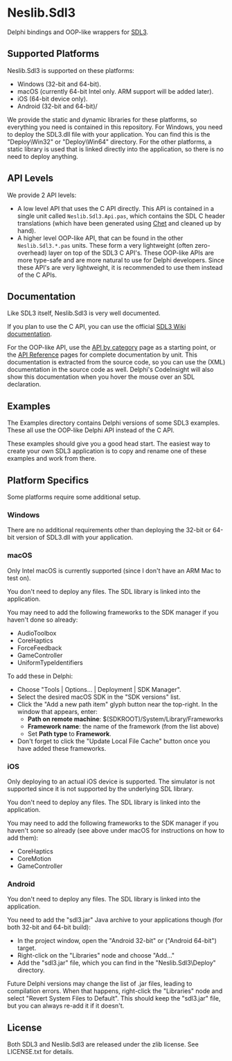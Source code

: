 # Neslib.Sdl3

Delphi bindings and OOP-like wrappers for [SDL3](https://libsdl.org/index.php).

## Supported Platforms

Neslib.Sdl3 is supported on these platforms:

* Windows (32-bit and 64-bit).
* macOS (currently 64-bit Intel only. ARM support will be added later).
* iOS (64-bit device only).
* Android (32-bit and 64-bit)/

We provide the static and dynamic libraries for these platforms, so everything you need is contained in this repository. For Windows, you need to deploy the SDL3.dll file with your application. You can find this is the "Deploy\Win32" or "Deploy\Win64" directory. For the other platforms, a static library is used that is linked directly into the application, so there is no need to deploy anything.

## API Levels

We provide 2 API levels:

* A low level API that uses the C API directly. This API is contained in a single unit called `Neslib.Sdl3.Api.pas`, which contains the SDL C header translations (which have been generated using [Chet](https://github.com/neslib/Chet) and cleaned up by hand).
* A higher level OOP-like API, that can be found in the other `Neslib.Sdl3.*.pas` units. These form a very lightweight (often zero-overhead) layer on top of the SDL3 C API's. These OOP-like APIs are more type-safe and are more natural to use for Delphi developers. Since these API's are very lightweight, it is recommended to use them instead of the C APIs.

## Documentation

Like SDL3 itself, Neslib.Sdl3 is very well documented.

If you plan to use the C API, you can use the official [SDL3 Wiki documentation](https://wiki.libsdl.org/SDL3/FrontPage).

For the OOP-like API, use the [API by category](APIByCategory/index.md) page as a starting point, or the [API Reference](Reference/Neslib.Sdl3/index.md) pages for complete documentation by unit. This documentation is extracted from the source code, so you can use the (XML) documentation in the source code as well. Delphi's CodeInsight will also show this documentation when you hover the mouse over an SDL declaration.

## Examples

The Examples directory contains Delphi versions of some SDL3 examples. These all use the OOP-like Delphi API instead of the C API. 

These examples should give you a good head start. The easiest way to create your own SDL3 application is to copy and rename one of these examples and work from there.

## Platform Specifics

Some platforms require some additional setup.

### Windows

There are no additional requirements other than deploying the 32-bit or 64-bit version of SDL3.dll with your application.

### macOS

Only Intel macOS is currently supported (since I don't have an ARM Mac to test on).

You don't need to deploy any files. The SDL library is linked into the application.

You may need to add the following frameworks to the SDK manager if you haven't done so already:

* AudioToolbox
* CoreHaptics
* ForceFeedback
* GameController
* UniformTypeIdentifiers

To add these in Delphi:

* Choose "Tools | Options... | Deployment | SDK Manager".
* Select the desired macOS SDK in the "SDK versions" list.
* Click the "Add a new path item" glyph button near the top-right. In the window that appears, enter:
  * **Path on remote machine**: $(SDKROOT)/System/Library/Frameworks
  * **Framework name**: the name of the framework (from the list above)
  * Set **Path type** to **Framework**.
* Don't forget to click the "Update Local File Cache" button once you have added these frameworks.

### iOS

Only deploying to an actual iOS device is supported. The simulator is not supported since it is not supported by the underlying SDL library.

You don't need to deploy any files. The SDL library is linked into the application.

You may need to add the following frameworks to the SDK manager if you haven't sone so already (see above under macOS for instructions on how to add them):

* CoreHaptics
* CoreMotion
* GameController

### Android

You don't need to deploy any files. The SDL library is linked into the application.

You need to add the "sdl3.jar" Java archive to your applications though (for both 32-bit and 64-bit build):

* In the project window, open the "Android 32-bit" or ("Android 64-bit") target.
* Right-click on the "Libraries" node and choose "Add..."
* Add the "sdl3.jar" file, which you can find in the "Neslib.Sdl3\Deploy" directory.

Future Delphi versions may change the list of .jar files, leading to compilation errors. When that happens, right-click the "Libraries" node and select "Revert System Files to Default". This should keep the "sdl3.jar" file, but you can always re-add it if it doesn't.

## License

Both SDL3 and Neslib.Sdl3 are released under the zlib license. See LICENSE.txt for details.
